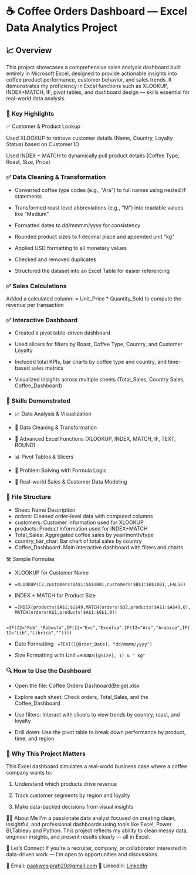 # ☕ Coffee Orders Dashboard — Excel Data Analytics Project
## 📈 Overview
This project showcases a comprehensive sales analysis dashboard built entirely in Microsoft Excel, designed to provide actionable insights into coffee product performance, customer behavior, and sales trends. It demonstrates my proficiency in Excel functions such as XLOOKUP, INDEX+MATCH, IF, pivot tables, and dashboard design — skills essential for real-world data analysis.

### :dart: Key Highlights
✅ Customer & Product Lookup

Used XLOOKUP to retrieve customer details (Name, Country, Loyalty Status) based on Customer ID

Used INDEX + MATCH to dynamically pull product details (Coffee Type, Roast, Size, Price)


### ✅ Data Cleaning & Transformation

- Converted coffee type codes (e.g., "Ara") to full names using nested IF statements

- Transformed roast level abbreviations (e.g., "M") into readable values like "Medium"

- Formatted dates to dd/mmmm/yyyy for consistency

- Rounded product sizes to 1 decimal place and appended unit "kg"

- Applied USD formatting to all monetary values

- Checked and removed duplicates

- Structured the dataset into an Excel Table for easier referencing
### ✅ Sales Calculations

Added a calculated column:
= Unit_Price * Quantity_Sold
to compute the revenue per transaction

### ✅ Interactive Dashboard

- Created a pivot table-driven dashboard

- Used slicers for filters by Roast, Coffee Type, Country, and Customer Loyalty

- Included total KPIs, bar charts by coffee type and country, and time-based sales metrics

- Visualized insights across multiple sheets (Total_Sales, Country Sales, Coffee_Dashboard)

### 🧠 Skills Demonstrated
- 📈 Data Analysis & Visualization

- 🧹 Data Cleaning & Transformation

 - 🧩 Advanced Excel Functions (XLOOKUP, INDEX, MATCH, IF, TEXT, ROUND)

- 📊 Pivot Tables & Slicers

- 🧪 Problem Solving with Formula Logic

- 💼 Real-world Sales & Customer Data Modeling

### 📁 File Structure
- Sheet: Name	Description
- orders:	Cleaned order-level data with computed columns
- customers:	Customer information used for XLOOKUP
- products:	Product information used for INDEX+MATCH
- Total_Sales:	Aggregated coffee sales by year/month/type
- country_bar_char:	Bar chart of total sales by country
- Coffee_Dashboard:	Main interactive dashboard with filters and charts

🛠️ Sample Formulas
- XLOOKUP for Customer Name
* ` =XLOOKUP(C2,customers!$A$1:$A$1001,customers!$B$1:$B$1001,,FALSE) `
- INDEX + MATCH for Product Size
* `=INDEX(products!$A$1:$G$49,MATCH(orders!$D2,products!$A$1:$A$49,0),MATCH(orders!K$1,products!$A$1:$G$1,0))`
  
` =IF(I2="Rob","Robusta",IF(I2="Exc","Excelsa",IF(I2="Ara","Arabica",IF(I2="Lib","Librica",""))))`

- Date Formatting
` =TEXT([@Order_Date], "dd/mmmm/yyyy")`

- Size Formatting with Unit
` =ROUND([@Size], 1) & " kg" `

### 🔍 How to Use the Dashboard
- Open the file: Coffee Orders Dashboard(Beige).xlsx

- Explore each sheet: Check orders, Total_Sales, and the Coffee_Dashboard

- Use filters: Interact with slicers to view trends by country, roast, and loyalty

- Drill down: Use the pivot table to break down performance by product, time, and region

### 🚀 Why This Project Matters
This Excel dashboard simulates a real-world business case where a coffee company wants to:

1. Understand which products drive revenue

2. Track customer segments by region and loyalty

3. Make data-backed decisions from visual insights

👨‍💻 About Me
I'm a passionate data analyst focused on creating clean, insightful, and professional dashboards using tools like Excel, Power BI,Tableau and Python. This project reflects my ability to clean messy data, engineer insights, and present results clearly — all in Excel.

🤝 Let’s Connect
If you're a recruiter, company, or collaborator interested in data-driven work — I'm open to opportunities and discussions.

📧 Email: paakwesiprah20@gmail.com
🔗 LinkedIn: [LinkedIn](https://www.linkedin.com/in/prince-paakwesi-prah/)


